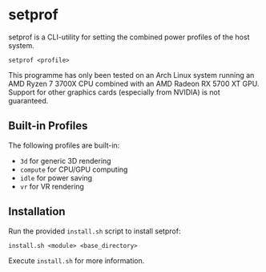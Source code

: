 # setprof

setprof is a CLI-utility for setting the combined power profiles of the host system.

```
setprof <profile>
```

This programme has only been tested on an Arch Linux system running an AMD Ryzen 7 3700X CPU combined with an AMD Radeon RX 5700 XT GPU.
Support for other graphics cards (especially from NVIDIA) is not guaranteed.

## Built-in Profiles

The following profiles are built-in:

* `3d` for generic 3D rendering
* `compute` for CPU/GPU computing
* `idle` for power saving
* `vr` for VR rendering

## Installation

Run the provided `install.sh` script to install setprof:

```
install.sh <module> <base_directory>
```

Execute `install.sh` for more information.
